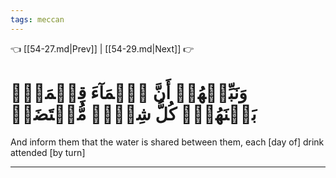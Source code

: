 ```yaml
---
tags: meccan
---
```


👈 [[54-27.md|Prev]] | [[54-29.md|Next]] 👉

# وَنَبِّئۡهُمۡ أَنَّ ٱلۡمَآءَ قِسۡمَةُۢ بَيۡنَهُمۡۖ كُلُّ شِرۡبٖ مُّحۡتَضَرٞ

And inform them that the water is shared between them, each [day of] drink attended [by turn]

---

